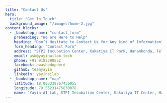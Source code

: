 ```yaml
---
title: "Contact Us"
hero:
  title: "Get In Touch"
  background_image: "/images/home-2.jpg"
content_blocks:
  - _bookshop_name: "contact_form"
    preheading: "We are Here to Help"
    heading: "Don’t Hesitate to Contact Us for Any kind of Information"
    form_heading: "Contact Form"
    address: "STPI Incubation Center, Kakatiya IT Park, Hanamkonda, Telangana - 506001"
    email: ask@yayinailab.tech
    phone: +91 9182398852
    facebook: awashedupnerd
    github: teamyayin
    linkedin: yayinailab
  - _bookshop_name: "map"
    latitude: 18.003339767456055
    longitude: 79.55231475830078
    name: "Yayin AI Lab, STPI Incubation Center, Kakatiya IT Center, Hanamkonda"
---
```

